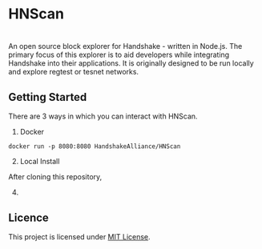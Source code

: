 # HNScan
#
An open source block explorer for Handshake - written in Node.js. The primary focus of this explorer is to aid developers while integrating Handshake into their applications.
It is originally designed to be run locally and explore regtest or tesnet networks.

## Getting Started

There are 3 ways in which you can interact with HNScan.

1. Docker

```
docker run -p 8080:8080 HandshakeAlliance/HNScan
```

2. Local Install

After cloning this repository,


4.


## Licence

This project is licensed under [MIT License](/LICENSE).
